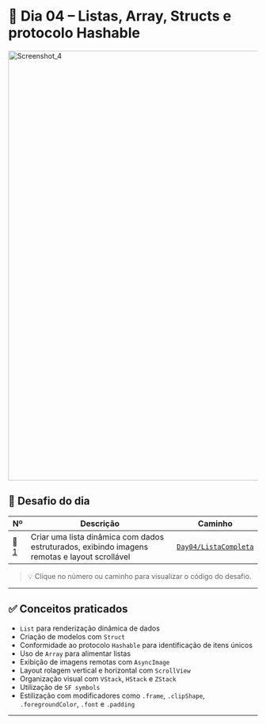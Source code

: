 # 📅 Dia 04 – Listas, Array, Structs e protocolo Hashable

<img width="1544" height="868" alt="Screenshot_4" src="https://github.com/user-attachments/assets/c179e24a-e306-4987-af46-779e87e60275" />

## 🧩 Desafio do dia

| Nº   | Descrição                                                                                   | Caminho                                     |
|------|----------------------------------------------------------------------------------------------|---------------------------------------------|
| 🔹 [1](Day04/ListaCompleta) | Criar uma lista dinâmica com dados estruturados, exibindo imagens remotas e layout scrollável | [`Day04/ListaCompleta`](Day04/ListaCompleta) |

> 💡 Clique no número ou caminho para visualizar o código do desafio.

---

## ✅ Conceitos praticados

- `List` para renderização dinâmica de dados
- Criação de modelos com `Struct`
- Conformidade ao protocolo `Hashable` para identificação de itens únicos
- Uso de `Array` para alimentar listas
- Exibição de imagens remotas com `AsyncImage`
- Layout rolagem vertical e horizontal com `ScrollView`
- Organização visual com `VStack`, `HStack` e `ZStack`
- Utilização de `SF symbols`
- Estilização com modificadores como `.frame`, `.clipShape`, `.foregroundColor`, `.font` e `.padding`
  

---

